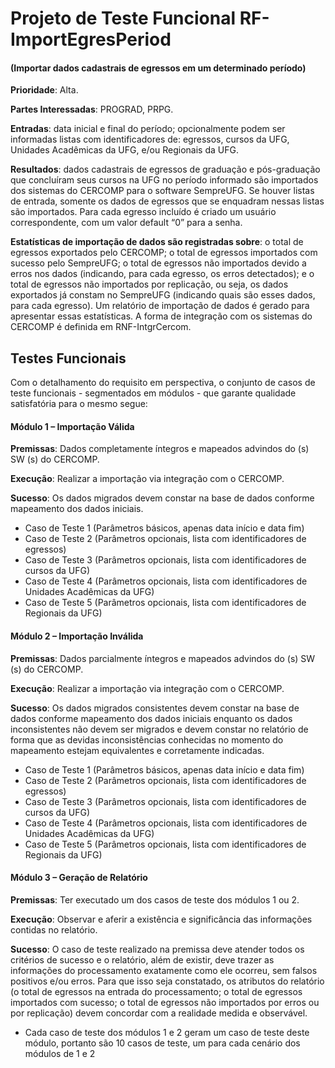 Projeto de Teste Funcional RF-ImportEgresPeriod
======
#### (Importar dados cadastrais de egressos em um determinado período)
**Prioridade**: Alta.

**Partes Interessadas**: PROGRAD, PRPG.

**Entradas**: data inicial e final do período; opcionalmente podem ser informadas listas com identificadores de: egressos, cursos da UFG, Unidades Acadêmicas da UFG, e/ou Regionais da UFG.

**Resultados**: dados cadastrais de egressos de graduação e pós-graduação que concluíram seus cursos na UFG no período informado são importados dos sistemas do CERCOMP para o software SempreUFG. Se houver listas de entrada, somente os dados de egressos que se enquadram nessas listas são importados. Para cada egresso incluído é criado um usuário correspondente, com um valor default “0” para a senha.

**Estatísticas de importação de dados são registradas sobre**: o total de egressos exportados pelo CERCOMP; o total de egressos importados com sucesso pelo SempreUFG; o total de egressos não importados devido a erros nos dados (indicando, para cada egresso, os erros detectados); e o total de egressos não importados por replicação, ou seja, os dados exportados já constam no SempreUFG (indicando quais são esses dados, para cada egresso).
	Um relatório de importação de dados é gerado para apresentar essas estatísticas.
	A forma de integração com os sistemas do CERCOMP é definida em RNF-IntgrCercom.

Testes Funcionais
------
Com o detalhamento do requisito em perspectiva, o conjunto de casos de teste funcionais - segmentados em módulos - que garante qualidade satisfatória para o mesmo segue:

#### Módulo 1 – Importação Válida

**Premissas**: Dados completamente íntegros e mapeados advindos do (s) SW (s) do CERCOMP.

**Execução**: Realizar a importação via integração com o CERCOMP.

**Sucesso**: Os dados migrados devem constar na base de dados conforme mapeamento dos dados iniciais.

- Caso de Teste 1 (Parâmetros básicos, apenas data início e data fim)
- Caso de Teste 2 (Parâmetros opcionais, lista com identificadores de egressos)
- Caso de Teste 3 (Parâmetros opcionais, lista com identificadores de cursos da UFG)
- Caso de Teste 4 (Parâmetros opcionais, lista com identificadores de Unidades Acadêmicas da UFG)
- Caso de Teste 5 (Parâmetros opcionais, lista com identificadores de Regionais da UFG)

#### Módulo 2 – Importação Inválida

**Premissas**: Dados parcialmente íntegros e mapeados advindos do (s) SW (s) do CERCOMP.

**Execução**: Realizar a importação via integração com o CERCOMP.

**Sucesso**: Os dados migrados consistentes devem constar na base de dados conforme mapeamento dos dados iniciais enquanto os dados inconsistentes não devem ser migrados e devem constar no relatório de forma que as devidas inconsistências conhecidas no momento do mapeamento estejam equivalentes e corretamente indicadas.

- Caso de Teste 1 (Parâmetros básicos, apenas data início e data fim)
- Caso de Teste 2 (Parâmetros opcionais, lista com identificadores de egressos)
- Caso de Teste 3 (Parâmetros opcionais, lista com identificadores de cursos da UFG)
- Caso de Teste 4 (Parâmetros opcionais, lista com identificadores de Unidades Acadêmicas da UFG)
- Caso de Teste 5 (Parâmetros opcionais, lista com identificadores de Regionais da UFG)

#### Módulo 3 – Geração de Relatório

**Premissas**: Ter executado um dos casos de teste dos módulos 1 ou 2.

**Execução**: Observar e aferir a existência e significância das informações contidas no relatório.

**Sucesso**: O caso de teste realizado na premissa deve atender todos os critérios de sucesso e o relatório, além de existir, deve trazer as informações do processamento exatamente como ele ocorreu, sem falsos positivos e/ou erros. Para que isso seja constatado, os atributos do relatório (o total de egressos na entrada do processamento; o total de egressos importados com sucesso; o total de egressos não importados por erros ou por replicação) devem concordar com a realidade medida e observável.

- Cada caso de teste dos módulos 1 e 2 geram um caso de teste deste módulo, portanto são 10 casos de teste, um para cada cenário dos módulos de 1 e 2

